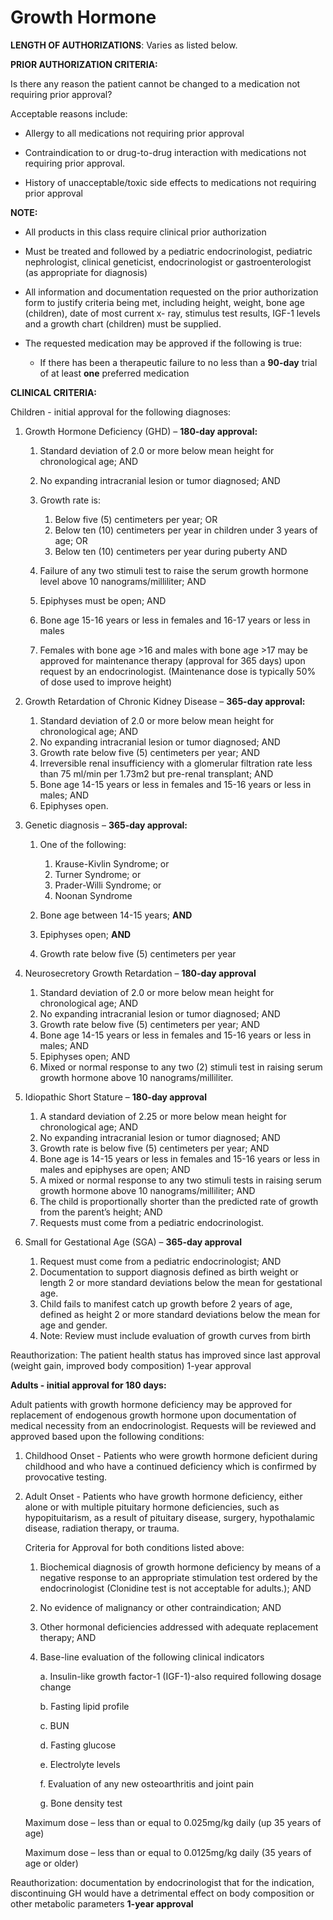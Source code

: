 # Growth Hormone

**LENGTH OF AUTHORIZATIONS**: Varies as listed below.

**PRIOR AUTHORIZATION CRITERIA:**

Is there any reason the patient cannot be changed to a medication not requiring prior approval?

Acceptable reasons include:

- Allergy to all medications not requiring prior approval

- Contraindication to or drug-to-drug interaction with medications not requiring prior approval.

- History of unacceptable/toxic side effects to medications not requiring prior approval

**NOTE:**

- All products in this class require clinical prior authorization

- Must be treated and followed by a pediatric endocrinologist, pediatric nephrologist, clinical geneticist, endocrinologist or gastroenterologist (as appropriate for diagnosis)

- All information and documentation requested on the prior authorization form to justify criteria being met, including height, weight, bone age (children), date of most current x- ray, stimulus test results, IGF-1 levels and a growth chart (children) must be supplied.

- The requested medication may be approved if the following is true:

  - If there has been a therapeutic failure to no less than a **90-day** trial of at least **one** preferred medication

**CLINICAL CRITERIA:**

Children - initial approval for the following diagnoses:

1. Growth Hormone Deficiency (GHD) – **180-day approval:**

    1. Standard deviation of 2.0 or more below mean height for chronological age; AND
    2. No expanding intracranial lesion or tumor diagnosed; AND
    3. Growth rate is:

        1. Below five (5) centimeters per year; OR
        2. Below ten (10) centimeters per year in children under 3 years of age; OR
        3. Below ten (10) centimeters per year during puberty AND

    4. Failure of any two stimuli test to raise the serum growth hormone level above 10 nanograms/milliliter; AND
    5. Epiphyses must be open; AND
    6. Bone age 15-16 years or less in females and 16-17 years or less in males
    7. Females with bone age \>16 and males with bone age \>17 may be approved for maintenance therapy (approval for 365 days) upon request by an endocrinologist.  (Maintenance dose is typically 50% of dose used to improve height)

2. Growth Retardation of Chronic Kidney Disease – **365-day approval:**

    1. Standard deviation of 2.0 or more below mean height for chronological age; AND
    2. No expanding intracranial lesion or tumor diagnosed; AND
    3. Growth rate below five (5) centimeters per year; AND
    4. Irreversible renal insufficiency with a glomerular filtration rate less than 75 ml/min per 1.73m2 but pre-renal transplant; AND
    5. Bone age 14-15 years or less in females and 15-16 years or less in males; AND
    6. Epiphyses open.

3. Genetic diagnosis – **365-day approval:**

    1. One of the following:

        1. Krause-Kivlin Syndrome; or
        2. Turner Syndrome; or
        3. Prader-Willi Syndrome; or
        4. Noonan Syndrome

    2. Bone age between 14-15 years; **AND**
    3. Epiphyses open; **AND**
    4. Growth rate below five (5) centimeters per year

4. Neurosecretory Growth Retardation – **180-day approval**

    1. Standard deviation of 2.0 or more below mean height for chronological age; AND
    2. No expanding intracranial lesion or tumor diagnosed; AND
    3. Growth rate below five (5) centimeters per year; AND
    4. Bone age 14-15 years or less in females and 15-16 years or less in males; AND
    5. Epiphyses open; AND
    6. Mixed or normal response to any two (2) stimuli test in raising serum growth hormone above 10 nanograms/milliliter.

5. Idiopathic Short Stature – **180-day approval**

    1. A standard deviation of 2.25 or more below mean height for chronological age; AND
    2. No expanding intracranial lesion or tumor diagnosed; AND
    3. Growth rate is below five (5) centimeters per year; AND
    4. Bone age is 14-15 years or less in females and 15-16 years or less in males and epiphyses are open; AND
    5. A mixed or normal response to any two stimuli tests in raising serum growth hormone above 10 nanograms/milliliter; AND
    6. The child is proportionally shorter than the predicted rate of growth from the parent’s height; AND
    7. Requests must come from a pediatric endocrinologist.

6. Small for Gestational Age (SGA) – **365-day approval**

    1. Request must come from a pediatric endocrinologist; AND
    2. Documentation to support diagnosis defined as birth weight or length 2 or more standard deviations below the mean for gestational age.
    3. Child fails to manifest catch up growth before 2 years of age, defined as height 2 or more standard deviations below the mean for age and gender.
    4. Note: Review must include evaluation of growth curves from birth

Reauthorization: The patient health status has improved since last approval (weight gain, improved body composition) 1-year approval

**Adults - initial approval for 180 days:**

Adult patients with growth hormone deficiency may be approved for replacement of endogenous growth hormone upon documentation of medical necessity from an endocrinologist. Requests will be reviewed and approved based upon the following conditions:

1. Childhood Onset - Patients who were growth hormone deficient during childhood and who have a continued deficiency which is confirmed by provocative testing.

2. Adult Onset - Patients who have growth hormone deficiency, either alone or with multiple pituitary hormone deficiencies, such as hypopituitarism, as a result of pituitary disease, surgery, hypothalamic disease, radiation therapy, or trauma.

    Criteria for Approval for both conditions listed above:

    1. Biochemical diagnosis of growth hormone deficiency by means of a negative response to an appropriate stimulation test ordered by the endocrinologist   (Clonidine test is not acceptable for adults.); AND
    2. No evidence of malignancy or other contraindication; AND
    3. Other hormonal deficiencies addressed with adequate replacement therapy; AND
    4. Base-line evaluation of the following clinical indicators

        a. Insulin-like growth factor-1 (IGF-1)-also required following dosage change

        b. Fasting lipid profile

        c. BUN

        d. Fasting glucose

        e. Electrolyte levels

        f. Evaluation of any new osteoarthritis and joint pain

        g. Bone density test

     Maximum dose – less than or equal to 0.025mg/kg daily (up 35 years of age)

    Maximum dose – less than or equal to 0.0125mg/kg daily (35 years of age or older)

Reauthorization: documentation by endocrinologist that for the indication, discontinuing GH would have a detrimental effect on body composition or other metabolic parameters **1-year approval**
